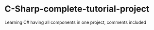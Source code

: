 # C-Sharp-complete-tutorial-project
Learning C# having all components  in one project, comments included
